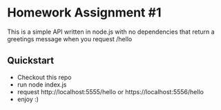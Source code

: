 # Homework Assignment #1

 This is a simple API written in node.js with no dependencies that return a greetings message when you request /hello

 ## Quickstart
 - Checkout this repo
 - run node index.js
 - request http://localhost:5555/hello or https://localhost:5556/hello
 - enjoy :)
